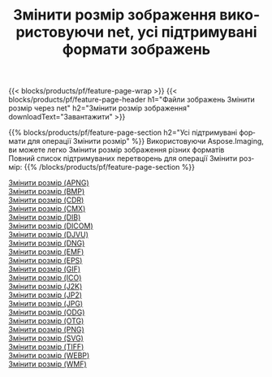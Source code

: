 ﻿---
title: Змінити розмір зображення використовуючи net, усі підтримувані формати зображень 
weight: 3920
url: /uk/net/resize 
lang: uk
langdirlevel: 2
locales: zh-hans,ja,it,ru,de,es,fr,nl,id,lt,pl,pt,vi,tr,ko,zh-hant,ar,hi,th,sv,cs,uk,he
description: Використовуючи Aspose.Imaging, ви можете легко Змінити розмір зображення використовуючи  net
---

{{< blocks/products/pf/feature-page-wrap >}}
{{< blocks/products/pf/feature-page-header h1="Файли зображень Змінити розмір через net" h2="Змінити розмір зображення" downloadText="Завантажити" >}}


{{% blocks/products/pf/feature-page-section  h2="Усі підтримувані формати для операції Змінити розмір" %}}
Використовуючи Aspose.Imaging, ви можете легко Змінити розмір зображення різних форматів
<br/>
Повний список підтримуваних перетворень для операції Змінити розмір:
{{% /blocks/products/pf/feature-page-section %}}
<div class="container-fluid productfamilypage bg-gray">
    <div class="convertypes bg-gray agp-content section">
        <div class="container">
		<div class="row other-converters">
		    <div class='col-md-2 other-converter remove-lp remove-rp'><a href="/imaging/uk/net/resize/apng" >Змінити розмір (APNG)</a></div><div class='col-md-2 other-converter remove-lp remove-rp'><a href="/imaging/uk/net/resize/bmp" >Змінити розмір (BMP)</a></div><div class='col-md-2 other-converter remove-lp remove-rp'><a href="/imaging/uk/net/resize/cdr" >Змінити розмір (CDR)</a></div><div class='col-md-2 other-converter remove-lp remove-rp'><a href="/imaging/uk/net/resize/cmx" >Змінити розмір (CMX)</a></div><div class='col-md-2 other-converter remove-lp remove-rp'><a href="/imaging/uk/net/resize/dib" >Змінити розмір (DIB)</a></div><div class='col-md-2 other-converter remove-lp remove-rp'><a href="/imaging/uk/net/resize/dicom" >Змінити розмір (DICOM)</a></div><div class='col-md-2 other-converter remove-lp remove-rp'><a href="/imaging/uk/net/resize/djvu" >Змінити розмір (DJVU)</a></div><div class='col-md-2 other-converter remove-lp remove-rp'><a href="/imaging/uk/net/resize/dng" >Змінити розмір (DNG)</a></div><div class='col-md-2 other-converter remove-lp remove-rp'><a href="/imaging/uk/net/resize/emf" >Змінити розмір (EMF)</a></div><div class='col-md-2 other-converter remove-lp remove-rp'><a href="/imaging/uk/net/resize/eps" >Змінити розмір (EPS)</a></div><div class='col-md-2 other-converter remove-lp remove-rp'><a href="/imaging/uk/net/resize/gif" >Змінити розмір (GIF)</a></div><div class='col-md-2 other-converter remove-lp remove-rp'><a href="/imaging/uk/net/resize/ico" >Змінити розмір (ICO)</a></div><div class='col-md-2 other-converter remove-lp remove-rp'><a href="/imaging/uk/net/resize/j2k" >Змінити розмір (J2K)</a></div><div class='col-md-2 other-converter remove-lp remove-rp'><a href="/imaging/uk/net/resize/jp2" >Змінити розмір (JP2)</a></div><div class='col-md-2 other-converter remove-lp remove-rp'><a href="/imaging/uk/net/resize/jpg" >Змінити розмір (JPG)</a></div><div class='col-md-2 other-converter remove-lp remove-rp'><a href="/imaging/uk/net/resize/odg" >Змінити розмір (ODG)</a></div><div class='col-md-2 other-converter remove-lp remove-rp'><a href="/imaging/uk/net/resize/otg" >Змінити розмір (OTG)</a></div><div class='col-md-2 other-converter remove-lp remove-rp'><a href="/imaging/uk/net/resize/png" >Змінити розмір (PNG)</a></div><div class='col-md-2 other-converter remove-lp remove-rp'><a href="/imaging/uk/net/resize/svg" >Змінити розмір (SVG)</a></div><div class='col-md-2 other-converter remove-lp remove-rp'><a href="/imaging/uk/net/resize/tiff" >Змінити розмір (TIFF)</a></div><div class='col-md-2 other-converter remove-lp remove-rp'><a href="/imaging/uk/net/resize/webp" >Змінити розмір (WEBP)</a></div><div class='col-md-2 other-converter remove-lp remove-rp'><a href="/imaging/uk/net/resize/wmf" >Змінити розмір (WMF)</a></div>
                </div>
        </div>
    </div>
</div>
<br/>
